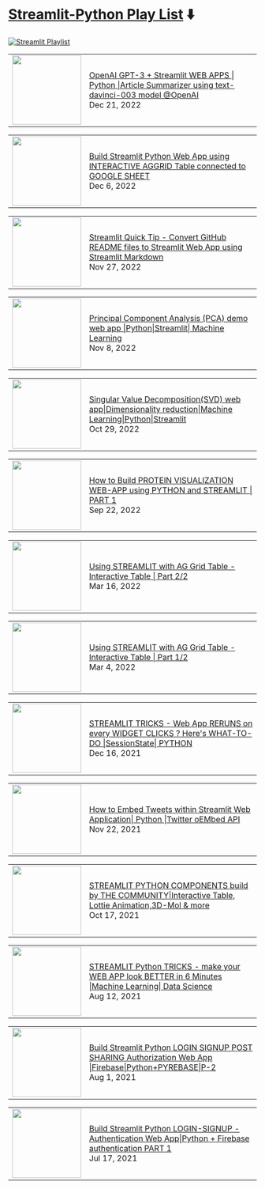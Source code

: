 # [Streamlit-Python Play List](https://youtube.com/playlist?list=PLqQrRCH56DH8JSoGC3hsciV-dQhgFGS1K) ⬇️

[![Streamlit Playlist](https://github.com/avrabyt/YouTube-Tutorials/actions/workflows/Streamlit-workflow.yml/badge.svg)](https://github.com/avrabyt/YouTube-Tutorials/actions/workflows/Streamlit-workflow.yml)

<!-- STREAMLIT:START --><table><tr><td><a href="https://www.youtube.com/watch?v=cVBUOQAlrOw"><img width="140px" src="https://i.ytimg.com/vi/cVBUOQAlrOw/mqdefault.jpg"></a></td>
<td><a href="https://www.youtube.com/watch?v=cVBUOQAlrOw">OpenAI GPT-3 + Streamlit WEB APPS | Python |Article Summarizer using text-davinci-003 model @OpenAI</a><br/>Dec 21, 2022</td></tr></table>
<table><tr><td><a href="https://www.youtube.com/watch?v=sOFM334iILs"><img width="140px" src="https://i.ytimg.com/vi/sOFM334iILs/mqdefault.jpg"></a></td>
<td><a href="https://www.youtube.com/watch?v=sOFM334iILs">Build Streamlit Python Web App using INTERACTIVE AGGRID Table connected to GOOGLE SHEET</a><br/>Dec 6, 2022</td></tr></table>
<table><tr><td><a href="https://www.youtube.com/watch?v=AiIptnSahMs"><img width="140px" src="https://i.ytimg.com/vi/AiIptnSahMs/mqdefault.jpg"></a></td>
<td><a href="https://www.youtube.com/watch?v=AiIptnSahMs">Streamlit Quick Tip - Convert GitHub README files to Streamlit Web App using Streamlit Markdown</a><br/>Nov 27, 2022</td></tr></table>
<table><tr><td><a href="https://www.youtube.com/watch?v=Ewnp-80bavQ"><img width="140px" src="https://i.ytimg.com/vi/Ewnp-80bavQ/mqdefault.jpg"></a></td>
<td><a href="https://www.youtube.com/watch?v=Ewnp-80bavQ">Principal Component Analysis &lpar;PCA&rpar;  demo web app |Python|Streamlit| Machine Learning</a><br/>Nov 8, 2022</td></tr></table>
<table><tr><td><a href="https://www.youtube.com/watch?v=J2jBTFovWH8"><img width="140px" src="https://i.ytimg.com/vi/J2jBTFovWH8/mqdefault.jpg"></a></td>
<td><a href="https://www.youtube.com/watch?v=J2jBTFovWH8">Singular Value Decomposition&lpar;SVD&rpar; web app|Dimensionality reduction|Machine Learning|Python|Streamlit</a><br/>Oct 29, 2022</td></tr></table>
<table><tr><td><a href="https://www.youtube.com/watch?v=jUh923Z4fuk"><img width="140px" src="https://i.ytimg.com/vi/jUh923Z4fuk/mqdefault.jpg"></a></td>
<td><a href="https://www.youtube.com/watch?v=jUh923Z4fuk">How to Build PROTEIN VISUALIZATION WEB-APP using PYTHON and STREAMLIT | PART 1</a><br/>Sep 22, 2022</td></tr></table>
<table><tr><td><a href="https://www.youtube.com/watch?v=Zs9-8trPadU"><img width="140px" src="https://i.ytimg.com/vi/Zs9-8trPadU/mqdefault.jpg"></a></td>
<td><a href="https://www.youtube.com/watch?v=Zs9-8trPadU">Using STREAMLIT with AG Grid Table - Interactive Table | Part 2/2</a><br/>Mar 16, 2022</td></tr></table>
<table><tr><td><a href="https://www.youtube.com/watch?v=F54ELJwspos"><img width="140px" src="https://i.ytimg.com/vi/F54ELJwspos/mqdefault.jpg"></a></td>
<td><a href="https://www.youtube.com/watch?v=F54ELJwspos">Using STREAMLIT with AG Grid Table - Interactive Table | Part 1/2</a><br/>Mar 4, 2022</td></tr></table>
<table><tr><td><a href="https://www.youtube.com/watch?v=dPdB7zyGttg"><img width="140px" src="https://i.ytimg.com/vi/dPdB7zyGttg/mqdefault.jpg"></a></td>
<td><a href="https://www.youtube.com/watch?v=dPdB7zyGttg">STREAMLIT TRICKS - Web App RERUNS on every WIDGET CLICKS ? Here&#39;s WHAT-TO-DO |SessionState| PYTHON</a><br/>Dec 16, 2021</td></tr></table>
<table><tr><td><a href="https://www.youtube.com/watch?v=P4NJOpiZvY0"><img width="140px" src="https://i.ytimg.com/vi/P4NJOpiZvY0/mqdefault.jpg"></a></td>
<td><a href="https://www.youtube.com/watch?v=P4NJOpiZvY0">How to Embed Tweets within Streamlit Web Application| Python |Twitter oEMbed API</a><br/>Nov 22, 2021</td></tr></table>
<table><tr><td><a href="https://www.youtube.com/watch?v=pzh1Zo5XDtM"><img width="140px" src="https://i.ytimg.com/vi/pzh1Zo5XDtM/mqdefault.jpg"></a></td>
<td><a href="https://www.youtube.com/watch?v=pzh1Zo5XDtM">STREAMLIT PYTHON COMPONENTS build by THE COMMUNITY|Interactive Table, Lottie Animation,3D-Mol &amp; more</a><br/>Oct 17, 2021</td></tr></table>
<table><tr><td><a href="https://www.youtube.com/watch?v=G9U4Uixssf0"><img width="140px" src="https://i.ytimg.com/vi/G9U4Uixssf0/mqdefault.jpg"></a></td>
<td><a href="https://www.youtube.com/watch?v=G9U4Uixssf0">STREAMLIT Python TRICKS - make your WEB APP look BETTER in 6 Minutes |Machine Learning| Data Science</a><br/>Aug 12, 2021</td></tr></table>
<table><tr><td><a href="https://www.youtube.com/watch?v=uzc3OEjjbn8"><img width="140px" src="https://i.ytimg.com/vi/uzc3OEjjbn8/mqdefault.jpg"></a></td>
<td><a href="https://www.youtube.com/watch?v=uzc3OEjjbn8">Build Streamlit Python LOGIN SIGNUP POST SHARING Authorization Web App |Firebase|Python+PYREBASE|P-2</a><br/>Aug 1, 2021</td></tr></table>
<table><tr><td><a href="https://www.youtube.com/watch?v=KLmSfHcOXlc"><img width="140px" src="https://i.ytimg.com/vi/KLmSfHcOXlc/mqdefault.jpg"></a></td>
<td><a href="https://www.youtube.com/watch?v=KLmSfHcOXlc">Build Streamlit Python LOGIN-SIGNUP -Authentication Web App|Python + Firebase authentication PART 1</a><br/>Jul 17, 2021</td></tr></table>
<!-- STREAMLIT:END -->
